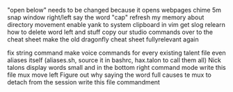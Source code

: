 "open below" needs to be changed because it opens webpages
chime 5m
snap window right/left
say the word "cap"
refresh my memory about directory movement
enable yank to system clipboard in vim
get slog
relearn how to delete word left and stuff
copy our studio commands over to the cheat sheet
make the old dragonfly cheat sheet fullyrelevant again

fix string command
make voice commands for every existing talent file
even aliases itself (aliases.sh, source it in bashrc, hax.talon to call them all)
Nick talons display words small and in the bottom right command mode write this file mux move left
Figure out why saying the word full causes  te mux to detach from the session write this file commandment
